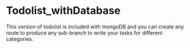 # Todolist_withDatabase
This version of todolist is included with mongoDB and you can create any route to produce any sub-branch to write your tasks for different categories.
